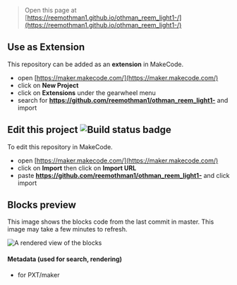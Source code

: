
> Open this page at [https://reemothman1.github.io/othman_reem_light1-/](https://reemothman1.github.io/othman_reem_light1-/)

## Use as Extension

This repository can be added as an **extension** in MakeCode.

* open [https://maker.makecode.com/](https://maker.makecode.com/)
* click on **New Project**
* click on **Extensions** under the gearwheel menu
* search for **https://github.com/reemothman1/othman_reem_light1-** and import

## Edit this project ![Build status badge](https://github.com/reemothman1/othman_reem_light1-/workflows/MakeCode/badge.svg)

To edit this repository in MakeCode.

* open [https://maker.makecode.com/](https://maker.makecode.com/)
* click on **Import** then click on **Import URL**
* paste **https://github.com/reemothman1/othman_reem_light1-** and click import

## Blocks preview

This image shows the blocks code from the last commit in master.
This image may take a few minutes to refresh.

![A rendered view of the blocks](https://github.com/reemothman1/othman_reem_light1-/raw/master/.github/makecode/blocks.png)

#### Metadata (used for search, rendering)

* for PXT/maker
<script src="https://makecode.com/gh-pages-embed.js"></script><script>makeCodeRender("{{ site.makecode.home_url }}", "{{ site.github.owner_name }}/{{ site.github.repository_name }}");</script>
